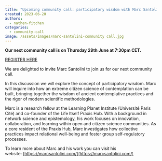 ```yaml
---
title: "Upcoming community call: participatory wisdom with Marc Santolini"
created: 2023-06-20
authors: 
  - nathen-fitchen
categories: 
  - community-call
image: /assets/images/marc-santolini-community call.jpg
---
```


**Our next community call is on Thursday 29th June at 7:30pm CET.**

[REGISTER HERE](https://us02web.zoom.us/meeting/register/tZUldu-opj0uEtKfISNxw3YIvVVukgHxNZTM)

We are delighted to invite Marc Santolini to join us for our next community call.

In this discussion we will explore the concept of participatory wisdom. Marc will inquire into how an extreme citizen science of contemplation can be built, bringing together the wisdom of ancient contemplative practices and the rigor of modern scientific methodologies.

Marc is a research fellow at the Learning Planet Institute (Université Paris Cité) and co-founder of the Life Itself Praxis Hub. With a background in network science and epistemology, his work focuses on innovation, collaboration, and learning within open and citizen science communities. As a core resident of the Praxis Hub, Marc investigates how collective practices impact relational well-being and foster group self-regulatory processes.

To learn more about Marc and his work you can visit his website: [https://marcsantolini.com/](https://marcsantolini.com/)